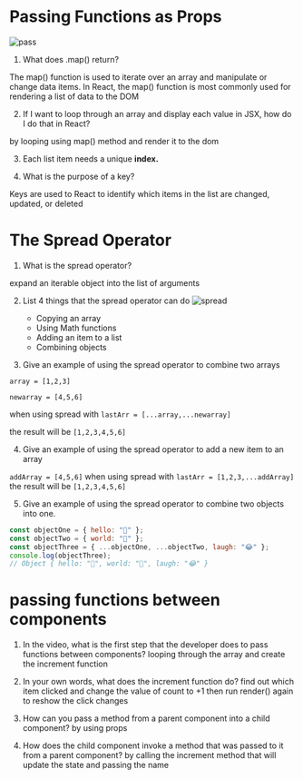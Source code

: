 # Passing Functions as Props

![pass](https://www.codegrepper.com/codeimages/react-pass-function-as-prop-to-child.png)

1. What does .map() return?

The map() function is used to iterate over an array and manipulate or change data items. In React, the map() function is most commonly used for rendering a list of data to the DOM

2. If I want to loop through an array and display each value in JSX, how do I do that in React?

by looping using map() method and render it to the dom

3. Each list item needs a unique **index.**

4. What is the purpose of a key?

Keys are used to React to identify which items in the list are changed, updated, or deleted

# The Spread Operator

1. What is the spread operator?

expand an iterable object into the list of arguments

2. List 4 things that the spread operator can do
   ![spread](https://miro.medium.com/max/756/1*mbZdAMcrXN8XpOSx7Gi7Ng.png)

   - Copying an array
   - Using Math functions
   - Adding an item to a list
   - Combining objects

3. Give an example of using the spread operator to combine two arrays

`array = [1,2,3]`

`newarray = [4,5,6]`

when using spread with `lastArr = [...array,...newarray]`

the result will be `[1,2,3,4,5,6]`

4. Give an example of using the spread operator to add a new item to an array

`addArray = [4,5,6]`
when using spread with `lastArr = [1,2,3,...addArray]`
the result will be `[1,2,3,4,5,6]`

5. Give an example of using the spread operator to combine two objects into one.

```javascript
const objectOne = { hello: "🤪" };
const objectTwo = { world: "🐻" };
const objectThree = { ...objectOne, ...objectTwo, laugh: "😂" };
console.log(objectThree);
// Object { hello: "🤪", world: "🐻", laugh: "😂" }
```

# passing functions between components

1. In the video, what is the first step that the developer does to pass functions between components?
   looping through the array and create the increment function

2. In your own words, what does the increment function do?
   find out which item clicked and change the value of count to +1 then run render() again to reshow the click changes

3. How can you pass a method from a parent component into a child component?
   by using props

4. How does the child component invoke a method that was passed to it from a parent component?
   by calling the increment method that will update the state and passing the name
